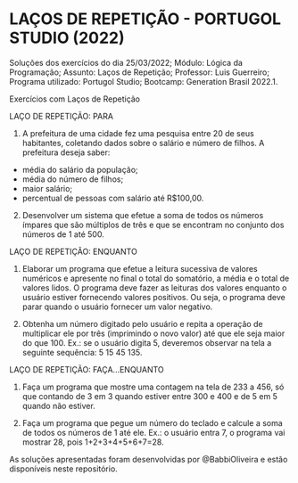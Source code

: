 # LAÇOS DE REPETIÇÃO - PORTUGOL STUDIO (2022)

Soluções dos exercícios do dia 25/03/2022; 
Módulo: Lógica da Programação; 
Assunto: Laços de Repetição; 
Professor: Luis Guerreiro; 
Programa utilizado: Portugol Studio; 
Bootcamp: Generation Brasil 2022.1.

Exercícios com Laços de Repetição

LAÇO DE REPETIÇÃO: PARA

1. A prefeitura de uma cidade fez uma pesquisa entre 20 de seus habitantes, coletando dados sobre o salário e número de filhos. A prefeitura deseja saber:  

- média do salário da população;
- média do número de filhos;
- maior salário;
- percentual de pessoas com salário até R$100,00.

2. Desenvolver um sistema que efetue a soma de todos os números ímpares que são múltiplos de três e que se encontram no conjunto dos números de 1 até 500.

LAÇO DE REPETIÇÃO: ENQUANTO

1. Elaborar um programa que efetue a leitura sucessiva de valores numéricos e apresente no final o total do somatório, a média e o total de valores lidos. O programa deve fazer as leituras dos valores enquanto o usuário estiver fornecendo valores positivos. Ou seja, o programa deve parar quando o usuário fornecer um valor negativo.

2. Obtenha um número digitado pelo usuário e repita a operação de multiplicar ele por três (imprimindo o novo valor) até que ele seja maior do que 100. Ex.: se o usuário digita 5, deveremos observar na tela a seguinte sequência: 5 15 45 135.

LAÇO DE REPETIÇÃO: FAÇA...ENQUANTO

1. Faça um programa que mostre uma contagem na tela de 233 a 456, só que contando de 3 em 3 quando estiver entre 300 e 400 e de 5 em 5 quando não estiver.

2. Faça um programa que pegue um número do teclado e calcule a soma de todos os números de 1 até ele. Ex.: o usuário entra 7, o programa vai mostrar 28, pois 1+2+3+4+5+6+7=28.

As soluções apresentadas foram desenvolvidas por @BabbiOliveira e estão disponíveis neste repositório.